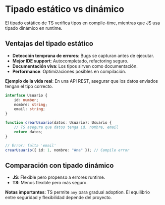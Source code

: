 # Tipado estático vs dinámico

El tipado estático de TS verifica tipos en compile-time, mientras que JS usa tipado dinámico en runtime.

## Ventajas del tipado estático

- **Detección temprana de errores**: Bugs se capturan antes de ejecutar.
- **Mejor IDE support**: Autocompletado, refactoring seguro.
- **Documentación viva**: Los tipos sirven como documentación.
- **Performance**: Optimizaciones posibles en compilación.

**Ejemplo de la vida real**: En una API REST, asegurar que los datos enviados tengan el tipo correcto.

```typescript
interface Usuario {
    id: number;
    nombre: string;
    email: string;
}

function crearUsuario(datos: Usuario): Usuario {
    // TS asegura que datos tenga id, nombre, email
    return datos;
}

// Error: falta 'email'
crearUsuario({ id: 1, nombre: "Ana" }); // Compile error
```

## Comparación con tipado dinámico

- **JS**: Flexible pero propenso a errores runtime.
- **TS**: Menos flexible pero más seguro.

**Notas importantes**: TS permite `any` para gradual adoption. El equilibrio entre seguridad y flexibilidad depende del proyecto.